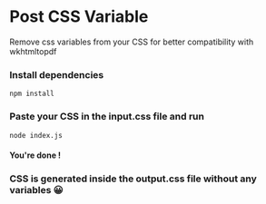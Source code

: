 # Post CSS Variable

Remove css variables from your CSS for better compatibility with wkhtmltopdf

### Install dependencies
```
npm install
```
### Paste your CSS in the input.css file and run
```
node index.js
```

#### You're done !

### CSS is generated inside the output.css file without any variables 😀

